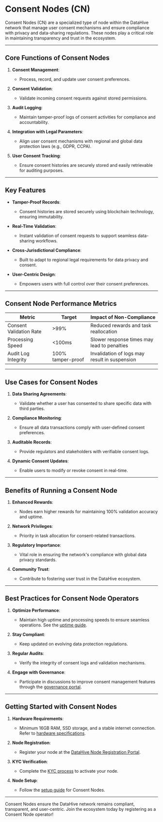 # Consent Nodes (CN)

Consent Nodes (CN) are a specialized type of node within the DataHive network that manage user consent mechanisms and ensure compliance with privacy and data-sharing regulations. These nodes play a critical role in maintaining transparency and trust in the ecosystem.

---

## Core Functions of Consent Nodes

1. **Consent Management**:
   - Process, record, and update user consent preferences.

2. **Consent Validation**:
   - Validate incoming consent requests against stored permissions.

3. **Audit Logging**:
   - Maintain tamper-proof logs of consent activities for compliance and accountability.

4. **Integration with Legal Parameters**:
   - Align user consent mechanisms with regional and global data protection laws (e.g., GDPR, CCPA).

5. **User Consent Tracking**:
   - Ensure consent histories are securely stored and easily retrievable for auditing purposes.

---

## Key Features

- **Tamper-Proof Records**:
   - Consent histories are stored securely using blockchain technology, ensuring immutability.

- **Real-Time Validation**:
   - Instant validation of consent requests to support seamless data-sharing workflows.

- **Cross-Jurisdictional Compliance**:
   - Built to adapt to regional legal requirements for data privacy and consent.

- **User-Centric Design**:
   - Empowers users with full control over their consent preferences.

---

## Consent Node Performance Metrics

| **Metric**                | **Target**         | **Impact of Non-Compliance**                      |
|---------------------------|--------------------|--------------------------------------------------|
| Consent Validation Rate   | >99%              | Reduced rewards and task reallocation            |
| Processing Speed          | <100ms            | Slower response times may lead to penalties      |
| Audit Log Integrity       | 100% tamper-proof | Invalidation of logs may result in suspension    |

---

## Use Cases for Consent Nodes

1. **Data Sharing Agreements**:
   - Validate whether a user has consented to share specific data with third parties.

2. **Compliance Monitoring**:
   - Ensure all data transactions comply with user-defined consent preferences.

3. **Auditable Records**:
   - Provide regulators and stakeholders with verifiable consent logs.

4. **Dynamic Consent Updates**:
   - Enable users to modify or revoke consent in real-time.

---

## Benefits of Running a Consent Node

1. **Enhanced Rewards**:
   - Nodes earn higher rewards for maintaining 100% validation accuracy and uptime.

2. **Network Privileges**:
   - Priority in task allocation for consent-related transactions.

3. **Regulatory Importance**:
   - Vital role in ensuring the network's compliance with global data privacy standards.

4. **Community Trust**:
   - Contribute to fostering user trust in the DataHive ecosystem.

---

## Best Practices for Consent Node Operators

1. **Optimize Performance**:
   - Maintain high uptime and processing speeds to ensure seamless operations. See the [uptime guide](/docs/onboarding/performance/uptime.md).

2. **Stay Compliant**:
   - Keep updated on evolving data protection regulations.

3. **Regular Audits**:
   - Verify the integrity of consent logs and validation mechanisms.

4. **Engage with Governance**:
   - Participate in discussions to improve consent management features through the [governance portal](/docs/onboarding/governance/proposals.md).

---

## Getting Started with Consent Nodes

1. **Hardware Requirements**:
   - Minimum 16GB RAM, SSD storage, and a stable internet connection. Refer to [hardware specifications](/docs/onboarding/hardware.md).

2. **Node Registration**:
   - Register your node at the [DataHive Node Registration Portal](https://www.datahive.network/nodes).

3. **KYC Verification**:
   - Complete the [KYC process](/docs/onboarding/kyc.md) to activate your node.

4. **Node Setup**:
   - Follow the [setup guide](/docs/onboarding/setup/node-setup.md) for Consent Nodes.

---

Consent Nodes ensure the DataHive network remains compliant, transparent, and user-centric. Join the ecosystem today by registering as a Consent Node operator!
